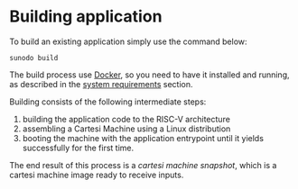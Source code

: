 # Building application

To build an existing application simply use the command below:

```shell
sunodo build
```

The build process use [Docker](https://www.docker.com/), so you need to have it installed and running, as described in the [system requirements](../introduction/installing#system-requirements) section.

Building consists of the following intermediate steps:

1. building the application code to the RISC-V architecture
2. assembling a Cartesi Machine using a Linux distribution
3. booting the machine with the application entrypoint until it yields successfully for the first time.

The end result of this process is a _cartesi machine snapshot_, which is a cartesi machine image ready to receive inputs.
